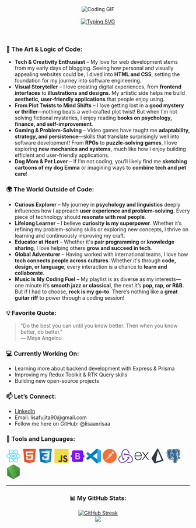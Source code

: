 <div align="center">
<img src="https://media.giphy.com/media/M4NykXxUE0HAcK7UJ6/giphy.gif" width="200" alt="Coding GIF">
</div>
<br>
<div align="center">
<a href="https://git.io/typing-svg">
  <img src="https://readme-typing-svg.demolab.com?font=Fira+Code&weight=500&size=40&pause=1000&multiline=true&width=700&height=60&lines=Hello+World!+My+name+is+Lisa+&color=D8DEE9&background=2E3440&center=true" 
  alt="Typing SVG" />
</a>
</div>
<br><br>

<h3>🌟 The Art & Logic of Code:</h3>
<ul>
  <li><strong>Tech & Creativity Enthusiast</strong> – My love for web development stems from my early days of blogging. Seeing how personal and visually appealing websites could be, I dived into <strong>HTML and CSS</strong>, setting the foundation for my journey into software engineering.</li>

  <li><strong>Visual Storyteller</strong> – I love creating digital experiences, from <strong>frontend interfaces</strong> to <strong>illustrations and designs</strong>. My artistic side helps me build <strong>aesthetic, user-friendly applications</strong> that people enjoy using.</li>

  <li><strong>From Plot Twists to Mind Shifts</strong> – I love getting lost in a <strong>good mystery or thriller</strong>—nothing beats a well-crafted plot twist! But when I’m not solving fictional mysteries, I enjoy reading <strong>books on psychology, finance, and self-improvement</strong>.</li>

  <li><strong>Gaming & Problem-Solving</strong> – Video games have taught me <strong>adaptability, strategy, and persistence</strong>—skills that translate surprisingly well into software development! From <strong>RPGs</strong> to <strong>puzzle-solving games</strong>, I love exploring <strong>new mechanics and systems</strong>, much like how I enjoy building efficient and user-friendly applications.</li>  

  <li><strong>Dog Mom & Pet Lover</strong> – If I’m not coding, you’ll likely find me <strong>sketching cartoons of my dog Emma</strong> or imagining ways to <strong>combine tech and pet care</strong>!</li>  
</ul>


<h3>🌍 The World Outside of Code:</h3>
<ul>
  <li><strong>Curious Explorer</strong> – My journey in <strong>psychology and linguistics</strong> deeply influences how I approach <strong>user experience and problem-solving</strong>. Every piece of technology should <strong>resonate with real people</strong>.</li>
  
  <li><strong>Lifelong Learner</strong> – I believe <strong>curiosity is my superpower</strong>. Whether it’s refining my problem-solving skills or exploring new concepts, I thrive on learning and continuously improving my craft.</li>
  
  <li><strong>Educator at Heart</strong> – Whether it's <strong>pair programming</strong> or <strong>knowledge sharing</strong>, I love helping others <strong>grow and succeed in tech</strong>.</li>
  
  <li><strong>Global Adventurer</strong> – Having worked with international teams, I love how <strong>tech connects people across cultures</strong>. Whether it's through <strong>code, design, or language</strong>, every interaction is a chance to <strong>learn and collaborate</strong>.</li>
  
  <li><strong>Music Is My Coding Fuel</strong> – My playlist is as diverse as my interests—one minute it’s <strong>smooth jazz or classical</strong>, the next it’s <strong>pop, rap, or R&B</strong>. But if I had to choose, <strong>rock is my go-to</strong>. There’s nothing like a <strong>great guitar riff</strong> to power through a coding session! </li>
</ul>



<h3>💡 Favorite Quote:</h3>
<blockquote>
  "Do the best you can until you know better. Then when you know better, do better."  
  <br>— Maya Angelou
</blockquote>


<h3>💻 Currently Working On:</h3>
<ul>
  <li>Learning more about backend development with Express & Prisma</li>
  <li>Improving my Redux Toolkit & RTK Query skills</li>
  <li>Building new open-source projects</li>
</ul>

<h3>📫 Let’s Connect:</h3>
<ul>
  <li><a href="https://www.linkedin.com/in/lisa-fujita/">LinkedIn</a></li>
  <li>Email: lisafujita90@gmail.com</li>
  <li>Follow me here on GitHub: @lisaaxrisaa</li>
</ul>




<div>
  <h3>🚀 Tools and Languages:</h3>
  <img src="https://github.com/devicons/devicon/blob/master/icons/react/react-original.svg" width="40' height="40" />
<img src="https://github.com/devicons/devicon/blob/master/icons/html5/html5-original.svg" width="40' height="40" />
  <img src="https://github.com/devicons/devicon/blob/master/icons/css3/css3-original.svg" width="40' height="40" />
<img src="https://github.com/devicons/devicon/blob/master/icons/javascript/javascript-original.svg" width="40' height="40" />
<img src="https://github.com/devicons/devicon/blob/master/icons/bootstrap/bootstrap-original.svg" width="40' height="40" />
<img src="https://github.com/devicons/devicon/blob/master/icons/vscode/vscode-original.svg" width="40' height="40" />
<img src="https://github.com/devicons/devicon/blob/master/icons/postman/postman-original.svg" width="40' height="40" />
 <img src="https://github.com/devicons/devicon/blob/master/icons/redux/redux-original.svg" width="40' height="40" />
<img src="https://raw.githubusercontent.com/devicons/devicon/ca28c779441053191ff11710fe24a9e6c23690d6/icons/express/express-original.svg" width="40' height="40" />
<img src="https://raw.githubusercontent.com/devicons/devicon/master/icons/prisma/prisma-original.svg" width="40' height="40" />
<img src="https://raw.githubusercontent.com/devicons/devicon/ca28c779441053191ff11710fe24a9e6c23690d6/icons/postgresql/postgresql-original.svg" width="40' height="40"/>
<img src="https://raw.githubusercontent.com/devicons/devicon/ca28c779441053191ff11710fe24a9e6c23690d6/icons/nodejs/nodejs-original.svg" width="40' height="40"/>

</div>

<hr>

<div align="center">
 <div align="center">
  <h3>📊 My GitHub Stats:</h3>
  <a href="https://git.io/streak-stats">
    <img src="https://github-readme-streak-stats.herokuapp.com?user=lisaaxrisaa&theme=nord" alt="GitHub Streak" />
  </a>
</div>


<div align="center">
  <img src="https://capsule-render.vercel.app/api?type=waving&color=gradient&height=65&section=footer">
</div>

